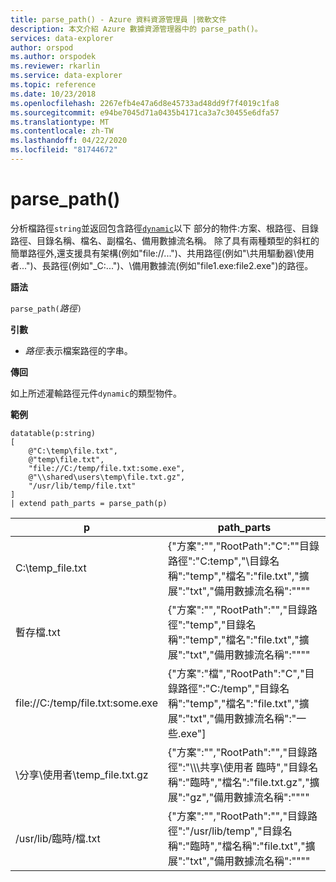 ```yaml
---
title: parse_path() - Azure 資料資源管理員 |微軟文件
description: 本文介紹 Azure 數據資源管理器中的 parse_path()。
services: data-explorer
author: orspod
ms.author: orspodek
ms.reviewer: rkarlin
ms.service: data-explorer
ms.topic: reference
ms.date: 10/23/2018
ms.openlocfilehash: 2267efb4e47a6d8e45733ad48dd9f7f4019c1fa8
ms.sourcegitcommit: e94be7045d71a0435b4171ca3a7c30455e6dfa57
ms.translationtype: MT
ms.contentlocale: zh-TW
ms.lasthandoff: 04/22/2020
ms.locfileid: "81744672"
---
```

# <a name="parse_path"></a>parse_path()

分析檔路徑`string`並返回包含路徑[`dynamic`](./scalar-data-types/dynamic.md)以下 部分的物件:方案、根路徑、目錄路徑、目錄名稱、檔名、副檔名、備用數據流名稱。
除了具有兩種類型的斜杠的簡單路徑外,還支援具有架構(例如"file://...")、共用路徑(例如"\\共用驅動器\使用者...")、長路徑(例如"_C:...")、\\備用數據流(例如"file1.exe:file2.exe")的路徑。

**語法**

`parse_path(`*路徑*`)`

**引數**

* *路徑*:表示檔案路徑的字串。

**傳回**

如上所述灌輸路徑元件`dynamic`的類型物件。

**範例**

<!-- csl: https://help.kusto.windows.net/Samples -->

```kusto
datatable(p:string) 
[
    @"C:\temp\file.txt",
    @"temp\file.txt",
    "file://C:/temp/file.txt:some.exe",
    @"\\shared\users\temp\file.txt.gz",
    "/usr/lib/temp/file.txt"
]
| extend path_parts = parse_path(p)

```

|p|path_parts
|---|---
|C:\temp_file.txt|{"方案":"","RootPath":"C":""目錄路徑":"C:temp","\\目錄名稱":"temp","檔名":"file.txt","擴展":"txt","備用數據流名稱":""""
|暫存檔.txt|{"方案":"","RootPath":"","目錄路徑":"temp","目錄名稱":"temp","檔名":"file.txt","擴展":"txt","備用數據流名稱":""""
|file://C:/temp/file.txt:some.exe|{"方案":"檔","RootPath":"C","目錄路徑":"C:/temp","目錄名稱":"temp","檔名":"file.txt","擴展":"txt","備用數據流名稱":"一些.exe"]
|\\分享\使用者\temp_file.txt.gz|{"方案":"","RootPath":"","目錄路徑":"\\\\\\共享\\使用者 臨時","目錄名稱":"臨時","檔名":"file.txt.gz","擴展":"gz","備用數據流名稱":""""
|/usr/lib/臨時/檔.txt|{"方案":"","RootPath":"","目錄路徑":"/usr/lib/temp","目錄名稱":"臨時","檔名稱":"file.txt","擴展":"txt","備用數據流名稱":""""
